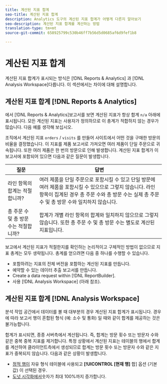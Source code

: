 ```yaml
---
title: 계산된 지표 합계
seo-title: 계산된 지표 합계
description: Analytics 도구의 계산된 지표 합계가 어떻게 다른지 알아보기
seo-description: 계산된 지표 합계를 계산하는 방법
translation-type: tm+mt
source-git-commit: 658925799c530b46ff7b56d5d0685af6d9fef1b8

---
```



# 계산된 지표 합계

계산된 지표 합계가 표시되는 방식은 [!DNL Reports & Analytics] 과 [!DNL Analysis Workspace]다릅니다. 이 섹션에서는 차이에 대해 설명합니다.

## 계산된 지표 합계 [!DNL Reports & Analytics]

에서 [!DNL Reports & Analytics]보고서를 보면 계산된 지표가 항상 합계 `n/a` 아래에 표시됩니다. 모든 계산된 지표는 사용자가 정의하므로 이 총계가 적합하지 않는 경우가 많습니다. 다음 예를 생각해 보십시오.

조직에서 계산된 지표 `orders` / `visits` 를 만들어 사이트에서 어떤 것을 구매한 방문의 비율을 결정했습니다. 이 지표를 제품 보고서로 가져오면 여러 제품이 단일 주문으로 귀속됩니다. 또한 여러 제품은 한 번의 방문으로 인해 발생합니다. 계산된 지표 합계가 이 보고서에 포함되어 있으면 다음과 같은 질문이 발생합니다.

| 질문 | 답변 |
|---|---|
| 라인 항목의 합계는 적절합니까? | 여러 제품을 단일 주문으로 포함시킬 수 있고 단일 방문에 여러 제품을 포함시킬 수 있으므로 그렇지 않습니다. 라인 항목이 집계된 경우 총 주문 수와 총 방문 수는 실제 총 주문 수 및 총 방문 수와 일치하지 않습니다. |
| 총 주문 수 및 총 방문 수는 적절합니까? | 합계가 개별 라인 항목의 합계와 일치하지 않으므로 그렇지 않습니다. 또한 총 주문 수 및 총 방문 수는 별도로 계산된 지표입니다. |

보고에서 계산된 지표가 적절한지를 확인하는 논리적이고 구체적인 방법이 없으므로 지표 총계는 모두 생략됩니다. 총계를 얻으려면 다음 중 하나를 수행할 수 있습니다.

* 포함하려는 지표의 전체 버전을 포함하는 계산된 지표를 만듭니다.
* 예약할 수 있는 데이터 추출 보고서를 만듭니다.
* Create a data request within [!DNL ReportBuilder].
* 사용 [!DNL Analysis Workspace] (아래 참조).

## 계산된 지표 합계 [!DNL Analysis Workspace]

분석 작업 공간에서 데이터를 볼 때 대부분의 경우 계산된 지표 합계가 표시됩니다. 경우에 따라 보고서 행이 혼합된 형식 (예: 소수 및 통화) 일 때와 같이 합계를 제공하는 것은 불가능합니다.

합계가 표시되면, 종종 서버측에서 계산됩니다. 즉, 합계는 방문 횟수 또는 방문자 수와 같은 중복 중복 지표를 제거합니다. 특정 상황에서 계산된 지표는 테이블의 행에서 합계를 계산하여 클라이언트측에서 생성되므로 합계는 방문 횟수 또는 방문자 수와 같은 지표가 중복되지 않습니다. 다음과 같은 상황이 발생합니다.

* [정적 행이](/help/analyze/analysis-workspace/build-workspace-project/column-row-settings/manual-vs-dynamic-rows.md) 자유 형식 테이블에 사용되고 **[!UICONTROL [현재 행]** 합] 옵션 (기본값) 이 선택된 경우.
* [도넛 시각화에서](/help/analyze/analysis-workspace/visualizations/donut.md)숫자가 최대 100%까지 증가합니다.
